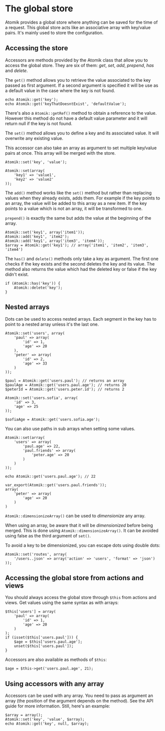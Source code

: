 
# The global store

Atomik provides a global store where anything can be saved for the time of a request.
This global store acts like an associative array with key/value pairs.
It's mainly used to store the configuration.

## Accessing the store

Accessors are methods provided by the Atomik class that allow you to 
access the global store. They are six of them: *get*, *set*, *add*, *prepend*,
*has* and *delete*.

The `get()` method allows you to retrieve the value
associated to the key passed as first argument. If a second argument is 
specified it will be use as a default value in the case where the key is
not found.

    echo Atomik::get('key');
    echo Atomik::get('keyThatDoesntExist', 'defaultValue');

There's also a `Atomik::getRef()` method to obtain a
reference to the value. However this method do not have a default value parameter
and it will return null if the key is not found.

The `set()` method allows you to define a key and its
associated value. It will overwrite any existing value.

This accessor can also take an array as argument to set multiple key/value pairs
at once. This array will be merged with the store.

    Atomik::set('key', 'value');

    Atomik::set(array(
	    'key1' => 'value1',
	    'key2' => 'value2'
    ));

The `add()` method works like the `set()`
method but rather than replacing values when they already exists, adds them. For
example if the key points to an array, the value will be added to this array as a new
item. If the key points to a value which is not an array, it will be transformed to
one.

`prepend()` is exactly the same but adds the value at the beginning
of the array.

    Atomik::set('key1', array('item1'));
    Atomik::add('key1', 'item2');
    Atomik::add('key1', array('item3', 'item4'));
    $array = Atomik::get('key1'); // array('item1', 'item2', 'item3', 'item4')

The `has()` and `delete()`
methods only take a key as argument. The first one checks if the key exists
and the second deletes the key and its value. The method also returns the value
which had the deleted key or false if the key didn't exist.

    if (Atomik::has('key')) {
	    Atomik::delete('key');
    }

## Nested arrays

Dots can be used to access nested arrays. Each segment in the key has to point to a nested
array unless it's the last one.

    Atomik::set('users', array(
	    'paul' => array(
		    'id' => 1,
		    'age' => 20
	    ),
	    'peter' => array(
		    'id' => 2,
		    'age' => 33
	    )
    ));
    
    $paul = Atomik::get('users.paul'); // returns an array
    $paulAge = Atomik::get('users.paul.age'); // returns 20
    $peterId = Atomik::get('users.peter.id'); // returns 2
    
    Atomik::set('users.sofia', array(
	    'id' => 3,
	    'age' => 25
    ));
    
    $sofiaAge = Atomik::get('users.sofia.age');

You can also use paths in sub arrays when setting some values.

    Atomik::set(array(
	    'users' => array(
		    'paul.age' => 22,
		    'paul.friends' => array(
			    'peter.age' => 20
		    )
	    )
    ));
    
    echo Atomik::get('users.paul.age'); // 22
    
    var_export(Atomik::get('users.paul.friends'));
    array(
	    'peter' => array(
		    'age' => 20
	    )
    )

`Atomik::dimensionizeArray()` can be used to *dimensionize* any array.

When using an array, be aware that it will be *dimensionized* before being
merged. This is done using `Atomik::dimensionizeArray()`. It can be avoided
using false as the third argument of `set()`.

To avoid a key to be dimensionized, you can escape dots using double dots:

    Atomik::set('routes', array(
        '/users..json' => array('action' => 'users', 'format' => 'json')
    ));

## Accessing the global store from actions and views

You should always access the global store through `$this` from actions
and views. Get values using the same syntax as with arrays:

    $this['users'] = array(
        'paul' => array(
            'id' => 1,
            'age' => 20
        )
    );
    if (isset($this['users.paul'])) {
        $age = $this['users.paul.age'];
        unset($this['users.paul']);
    }

Accessors are also available as methods of `$this`:

    $age = $this->get('users.paul.age', 21);

## Using accessors with any array

Accessors can be used with any array. You need to pass as argument an array
(the position of the argument depends on the method). See the API guide for 
more information. Still, here's an example:

    $array = array();
    Atomik::set('key', 'value', $array);
    echo Atomik::get('key', null, $array);
